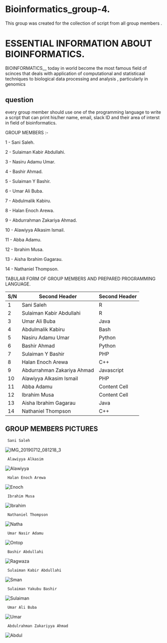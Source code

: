 # Bioinformatics_group-4.

This group was created for the collection of script from all group members .

# ESSENTIAL INFORMATION ABOUT BIOINFORMATICS.

BIOINFORMATICS__ today in world become the most famous field of scinces that deals with application of computational and statisticaal techniques to biological data processing and analysis , particularly in genomics 

## question 
every group member should use one of the programming language to write a script that can print his/her name, email, slack ID and their area of interst in field of bioinformatics.

GROUP MEMBERS :- 

1 - Sani Saleh.

2 - Sulaiman Kabir Abdullahi.

3 - Nasiru Adamu Umar.

4 - Bashir Ahmad.

5 - Sulaiman Y Bashir.

6 - Umar Ali Buba.

7 - Abdulmalik Kabiru.

8 - Halan Enoch Arewa.

9 - Abdurrahman Zakariya Ahmad.

10 - Alawiyya Alkasim Ismail.

11 - Abba Adamu.

12 - Ibrahim Musa.

13 - Aisha Ibrahim Gagarau.

14 - Nathaniel Thompson.


TABULAR FORM OF GROUP MEMBERS AND PREPARED PROGRAMMING LANGUAGE.

| S/N  | Second Header |Second Header |
| ------------- | ------------- |------------- |
| 1  | Sani Saleh  | R |
| 2  | Sulaiman Kabir Abdullahi  | R  |
| 3  | Umar Ali Buba  | Java  |
| 4  | Abdulmalik Kabiru | Bash  |
| 5  | Nasiru Adamu Umar  | Python  |
| 6  | Bashir Ahmad  | Python  |
| 7  | Sulaiman Y Bashir  | PHP  |
| 8  | Halan Enoch Arewa  | C++  |
| 9  | Abdurrahman Zakariya Ahmad  | Javascript  |
| 10 | Alawiyya Alkasim Ismail  | PHP  |
| 11  | Abba Adamu  | Content Cell  |
| 12  | Ibrahim Musa  | Content Cell  |
| 13  | Aisha Ibrahim Gagarau  | Java  |
| 14  | Nathaniel Thompson  | C++  |



## GROUP MEMBERS PICTURES

     Sani Saleh
![IMG_20190712_081218_3](https://user-images.githubusercontent.com/95065173/143876683-88b4f571-c6fe-4419-9c22-eea03c9ed01e.jpg)

     Alawiyya Alkasim
![Alawiyya](https://user-images.githubusercontent.com/95065173/143878492-02c27504-009e-4fac-ad83-58e60209cae5.jpg)

     Halan Enoch Arewa
![Enoch](https://user-images.githubusercontent.com/95065173/143878498-5198ff00-62bf-47aa-9d1e-a2a7c548724d.jpg)

     Ibrahim Musa
![Ibrahim](https://user-images.githubusercontent.com/95065173/143878507-d93dcea9-12d9-43f6-86d2-ca7bce738188.jpg)

     Nathaniel Thompson
![Natha](https://user-images.githubusercontent.com/95065173/143878534-cd87e825-b3fb-4f78-bb5e-c33fd2bd35b6.jpg)

     Umar Nasir Adamu
![Ontop](https://user-images.githubusercontent.com/95065173/143878547-282ed8c9-d45a-4717-8aa0-3f89decbb1ef.jpg)

     Bashir Abdullahi
![Ragwaza](https://user-images.githubusercontent.com/95065173/143878559-7d8dd26e-65d5-42f8-bdf9-58a1ea6122b3.jpg)


     Sulaiman Kabir Abdullahi
![Sman](https://user-images.githubusercontent.com/95065173/143878563-8a9d9beb-ffd5-47b7-9f77-35406fcb2cc3.png)

     Sulaiman Yakubu Bashir
![Sulaiman](https://user-images.githubusercontent.com/95065173/143878589-868d9b74-9e19-4749-bb94-552cec8189ae.jpg)

     Umar Ali Buba
![Umar](https://user-images.githubusercontent.com/95065173/143878601-7964e292-9890-41a5-b130-8b66db7b5a85.jpg)

     Abdulrahman Zakariyya Ahmad

![Abdul](https://user-images.githubusercontent.com/95065173/143878607-653cd6a5-9c8f-4b3f-bda0-d4f2003b137d.jpg)


